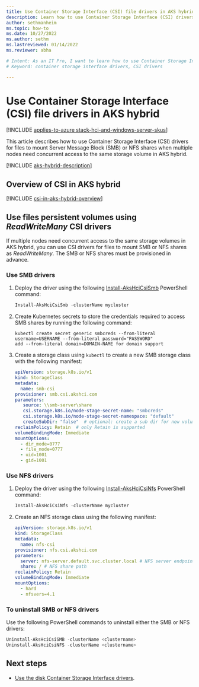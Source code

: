 ```yaml
---
title: Use Container Storage Interface (CSI) file drivers in AKS hybrid
description: Learn how to use Container Storage Interface (CSI) drivers to manage files in AKS hybrid.
author: sethmanheim
ms.topic: how-to
ms.date: 10/27/2022
ms.author: sethm 
ms.lastreviewed: 01/14/2022
ms.reviewer: abha

# Intent: As an IT Pro, I want to learn how to use Container Storage Interface (CSI) drivers in AKS hybrid.
# Keyword: container storage interface drivers, CSI drivers

---
```


# Use Container Storage Interface (CSI) file drivers in AKS hybrid

[!INCLUDE [applies-to-azure stack-hci-and-windows-server-skus](includes/aks-hci-applies-to-skus/aks-hybrid-applies-to-azure-stack-hci-windows-server-sku.md)]

This article describes how to use Container Storage Interface (CSI) drivers for files to mount Server Message Block (SMB) or NFS shares when multiple nodes need concurrent access to the same storage volume in AKS hybrid.<!--New lead, to describe the scope of the article and distinguish this article from "Use the AKS hybrid disk Container Storage Interface (CSI) drivers." Current intros, identical, will run under "Overview" title.-->

[!INCLUDE [aks-hybrid-description](includes/aks-hybrid-description.md)]

## Overview of CSI in AKS hybrid

[!INCLUDE [csi-in-aks-hybrid-overview](includes/csi-in-aks-hybrid-overview.md)]

<!--REPLACES THIS TEXT: The disk and file Container Storage Interface (CSI) drivers in AKS hybrid are [CSI specification](https://github.com/container-storage-interface/spec/blob/master/spec.md)-compliant. 

The CSI is a standard for exposing arbitrary block and file storage systems to containerized workloads on Kubernetes. By adopting and using CSI, AKS hybrid can write, deploy, and iterate plug-ins to expose new storage systems or improve existing ones in Kubernetes without having to touch the core Kubernetes code and wait for its release cycles.

The CSI storage driver support in AKS hybrid allows you to use:

- AKS hybrid disks to create a Kubernetes *DataDisk* resource. These disks are mounted as *ReadWriteOnce*, so they're only available to a single pod at a time. To learn more, see [using disk Container Storage Interface (CSI) drivers](./container-storage-interface-disks.md). 

- AKS hybrid files to mount an SMB or NFS share to pods. These files are mounted as *ReadWriteMany*, so you can share data across multiple nodes and pods. They can also be mounted as *ReadWriteOnce* based on the PVC specification. This topic covers how to use the AKS hybrid files Container Storage Interface (CSI) drivers.-->

## Use files persistent volumes using _ReadWriteMany_ CSI drivers

If multiple nodes need concurrent access to the same storage volumes in AKS hybrid, you can use CSI drivers for files to mount SMB or NFS shares as *ReadWriteMany*. The SMB or NFS shares must be provisioned in advance.

### Use SMB drivers

1. Deploy the driver using the following [Install-AksHciCsiSmb](./reference/ps/install-akshcicsismb.md) PowerShell command: 

   ```powershell
   Install-AksHciCsiSmb -clusterName mycluster
   ```

2. Create Kubernetes secrets to store the credentials required to access SMB shares by running the following command:

   ```console
   kubectl create secret generic smbcreds --from-literal username=USERNAME --from-literal password="PASSWORD"
   add --from-literal domain=DOMAIN-NAME for domain support
   ```

3. Create a storage class using `kubectl` to create a new SMB storage class with the following manifest:

      ```yaml
      apiVersion: storage.k8s.io/v1
      kind: StorageClass
      metadata:
        name: smb-csi
      provisioner: smb.csi.akshci.com
      parameters:
         source: \\smb-server\share
         csi.storage.k8s.io/node-stage-secret-name: "smbcreds"
         csi.storage.k8s.io/node-stage-secret-namespace: "default"
         createSubDir: "false"  # optional: create a sub dir for new volume
      reclaimPolicy: Retain  # only Retain is supported
      volumeBindingMode: Immediate
      mountOptions:
        - dir_mode=0777
        - file_mode=0777
        - uid=1001
        - gid=1001
      ```  

### Use NFS drivers

1. Deploy the driver using the following [Install-AksHciCsiNfs](./reference/ps/install-akshcicsinfs.md) PowerShell command:

   ```powershell
   Install-AksHciCsiNfs -clusterName mycluster
   ```

2. Create an NFS storage class using the following manifest:

      ```yaml
      apiVersion: storage.k8s.io/v1
      kind: StorageClass
      metadata:
        name: nfs-csi
      provisioner: nfs.csi.akshci.com
      parameters:
        server: nfs-server.default.svc.cluster.local # NFS server endpoint
        share: / # NFS share path
      reclaimPolicy: Retain
      volumeBindingMode: Immediate
      mountOptions:
        - hard
        - nfsvers=4.1
      ```

### To uninstall SMB or NFS drivers

Use the following PowerShell commands to uninstall either the SMB or NFS drivers:

```powershell
Uninstall-AksHciCsiSMB -clusterName <clustername>
Uninstall-AksHciCsiNFS -clusterName <clustername>
```

## Next steps

- [Use the disk Container Storage Interface drivers](./container-storage-interface-disks.md).